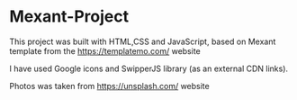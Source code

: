 # Mexant-Project
This project was built with HTML,CSS and JavaScript, based on Mexant template from the https://templatemo.com/ website

I have used Google icons and SwipperJS library (as an external CDN links).

Photos was taken from https://unsplash.com/ website

